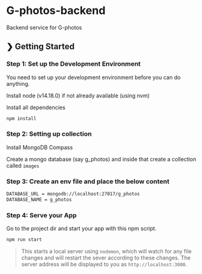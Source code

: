 # G-photos-backend
Backend service for G-photos


## ❯ Getting Started

### Step 1: Set up the Development Environment

You need to set up your development environment before you can do anything.

Install node (v14.18.0) if not already available (using nvm)

Install all dependencies

```bash
npm install
````
### Step 2: Setting up collection

Install MongoDB Compass 

Create a mongo database (say g_photos) and inside that create a collection called ```images```


### Step 3: Create an env file and place the below content
```bash
DATABASE_URL = mongodb://localhost:27017/g_photos
DATABASE_NAME = g_photos
```

### Step 4: Serve your App

Go to the project dir and start your app with this npm script.

```bash
npm run start
```

> This starts a local server using `nodemon`, which will watch for any file changes and will restart the sever according to these changes.
> The server address will be displayed to you as `http://localhost:3000`.


